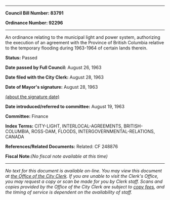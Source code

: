 

********

**Council Bill Number: 83791**
   
**Ordinance Number: 92296**
********

 An ordinance relating to the municipal light and power system, authorizing the execution of an agreement with the Province of British Columbia relative to the temporary flooding during 1963-1964 of certain lands therein.

**Status:** Passed
   
**Date passed by Full Council:** August 26, 1963
   
**Date filed with the City Clerk:** August 28, 1963
   
**Date of Mayor's signature:** August 28, 1963
   
[(about the signature date)](/~public/approvaldate.htm)
   
   
   
**Date introduced/referred to committee:** August 19, 1963
   
**Committee:** Finance
   
   
**Index Terms:** CITY-LIGHT, INTERLOCAL-AGREEMENTS, BRITISH-COLUMBIA, ROSS-DAM, FLOODS, INTERGOVERNMENTAL-RELATIONS, CANADA

**References/Related Documents:** Related: CF 248876

**Fiscal Note:**_(No fiscal note available at this time)_
********

_No text for this document is available on-line. You may view this document at [the Office of the City Clerk](http://www.seattle.gov/leg/clerk/contactUs.htm). If you are unable to visit the Clerk's Office, you may request a copy or scan be made for you by Clerk staff. Scans and copies provided by the Office of the City Clerk are subject to [copy fees](http://clerk.seattle.gov/~public/clerkfees.htm), and the timing of service is dependent on the availability of staff._

